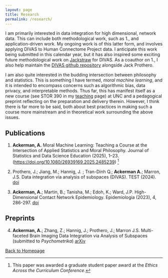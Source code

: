 ```yaml
---
layout: page
title: Research
permalink: /research/
---
```


I am primarily interested in data integration for high dimensional, network data.  This can include both methodological work, such as 1., and application-driven work.  My ongoing work is of this latter form, and involves applying DIVAS to Human Connectome Project data.  I anticipate this work being submitted in this calendar year, but it has also inspired some exciting future methodological work on
[Jackstraw](https://www.sciencedirect.com/science/article/abs/pii/S0167947322002298) for DIVAS.  As a coauthor on 1., I also help maintain the [DIVAS github repository](https://github.com/atacker22dw/DIVAS2021) alongside Jack Prothero.

I am also quite interested in the budding intersection between philosophy and statistics.  This is something I have termed, *moral machine learning*, and it is intended to encompass concerns such as algorithmic bias, data privacy, and interpretable methods.  Thus far, this has manifest itself as a new course (see STOR 390 in my [teaching](teaching.md) page) at UNC and a pedagogical preprint reflecting on the preparation and delivery therein.  However, I think there is far more to be said, both about best practices in making such a course more mainstream and in theoretical work surrounding the above issues. 



## Publications

1. **Ackerman, A.** Moral Machine Learning: Teaching a Course at the Intersection of Applied Statistics and Moral Philosophy. Journal of Statistics and Data Science Education (2025), 1–23. (https://doi.org/10.1080/26939169.2025.2485239) [^1]
2.	Prothero, J.;  Jiang, M.;  Hannig, J. ; Tran-Dinh Q.; **Ackerman A.**;  Marron, J.S.  Data integration via analysis of subspaces (DIVAS). TEST (2024). [doi](https://doi.org/10.1007/s11749-024-00923-z)

3. **Ackerman, A.**; Martin, B.; Tanisha, M.; Edoh, K.; Ward, J.P. High-Dimensional Contact Network Epidemiology. Epidemiologia (2023), 4, 286-297. [doi](https://doi.org/10.3390/epidemiologia4030029)


## Preprints

4.	**Ackerman, A.**; Zhang, Z.; Hannig, J.; Prothero, J.; Marron J.S. Multi-faceted Brain Imaging Data Integration via Analysis of Subspaces (submitted to *Psychometrika*) [arXiv](https://arxiv.org/abs/2408.16791)

[^1]: This paper was awarded a graduate student paper award at the *Ethics Across the Curriculum Conference*. 

[Back to Homepage](index.md)
